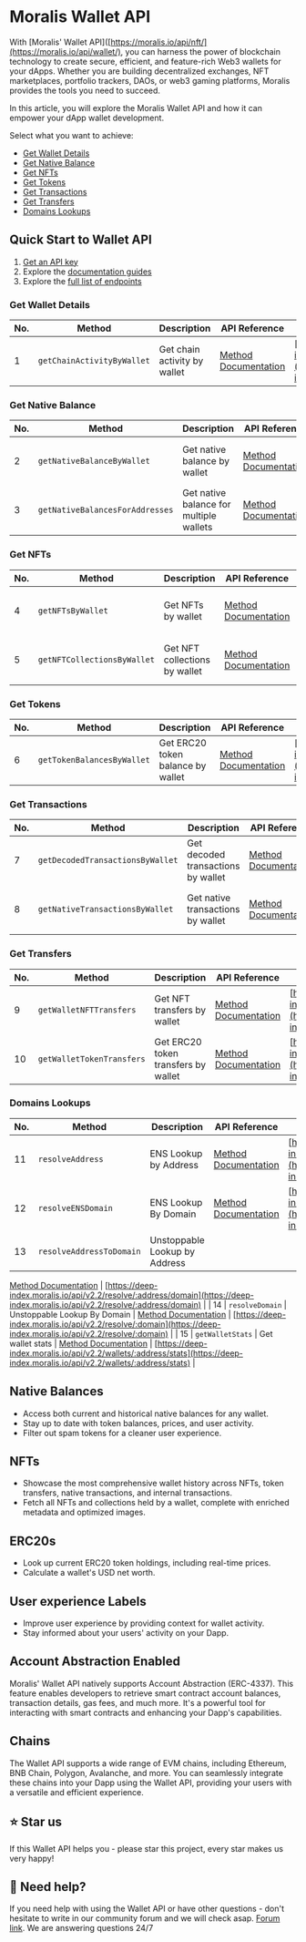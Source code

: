 # Moralis Wallet API

With [Moralis' Wallet API]([https://moralis.io/api/nft/](https://moralis.io/api/wallet/), you can harness the power of blockchain technology to create secure, efficient, and feature-rich Web3 wallets for your dApps. Whether you are building decentralized exchanges, NFT marketplaces, portfolio trackers, DAOs, or web3 gaming platforms, Moralis provides the tools you need to succeed.

In this article, you will explore the Moralis Wallet API and how it can empower your dApp wallet development.

Select what you want to achieve:

* [Get Wallet Details](#get-wallet-details)
* [Get Native Balance](#get-native-balances)
* [Get NFTs](#get-nfts)
* [Get Tokens](#get-tokens)
* [Get Transactions](#get-transactions)
* [Get Transfers](#get-transfers)
* [Domains Lookups](#domain-lookups)

## Quick Start to Wallet API

1. [Get an API key](https://docs.moralis.io/web3-data-api/evm/get-your-api-key)
2. Explore the [documentation guides](https://docs.moralis.io/web3-data-api/evm/wallet-api/)
3. Explore the [full list of endpoints](https://docs.moralis.io/web3-data-api/evm/reference)

### Get Wallet Details

| No. | Method                           | Description                           | API Reference                                                                                                                   | URL                                                                                                                             |
|-----|----------------------------------|---------------------------------------|---------------------------------------------------------------------------------------------------------------------------------|---------------------------------------------------------------------------------------------------------------------------------|
| 1   | `getChainActivityByWallet`       | Get chain activity by wallet          | [Method Documentation](https://docs.moralis.io/web3-data-api/evm/reference/wallet-api/get-chain-activity-by-wallet)                                 | [https://deep-index.moralis.io/api/v2.2/wallets/:address/chains](https://deep-index.moralis.io/api/v2.2/wallets/:address/chains)                                                                       |

### Get Native Balance

| No. | Method                           | Description                           | API Reference                                                                                                                   | URL                                                                                                                             |
|-----|----------------------------------|---------------------------------------|---------------------------------------------------------------------------------------------------------------------------------|---------------------------------------------------------------------------------------------------------------------------------|
| 2   | `getNativeBalanceByWallet`       | Get native balance by wallet          | [Method Documentation](https://docs.moralis.io/web3-data-api/evm/reference/get-native-balance)                                                       | [https://deep-index.moralis.io/api/v2.2/:address/balance](https://deep-index.moralis.io/api/v2.2/:address/balance)                                                                       |
| 3   | `getNativeBalancesForAddresses`  | Get native balance for multiple wallets | [Method Documentation](https://docs.moralis.io/web3-data-api/evm/reference/get-native-balances-for-addresses)                                     | [https://deep-index.moralis.io/api/v2.2/wallets/balances](https://deep-index.moralis.io/api/v2.2/wallets/balances)                                                                  |

### Get NFTs

| No. | Method                           | Description                           | API Reference                                                                                                                   | URL                                                                                                                             |
|-----|----------------------------------|---------------------------------------|---------------------------------------------------------------------------------------------------------------------------------|---------------------------------------------------------------------------------------------------------------------------------|
| 4   | `getNFTsByWallet`                | Get NFTs by wallet                    | [Method Documentation](https://docs.moralis.io/web3-data-api/evm/reference/wallet-api/get-nfts-by-wallet)                                           | [https://deep-index.moralis.io/api/v2.2/:address/nft](https://deep-index.moralis.io/api/v2.2/:address/nft)                                                                                |
| 5   | `getNFTCollectionsByWallet`      | Get NFT collections by wallet         | [Method Documentation](https://docs.moralis.io/web3-data-api/evm/reference/wallet-api/get-nft-collections-by-wallet)                                 | [https://deep-index.moralis.io/api/v2.2/:address/nft/collections](https://deep-index.moralis.io/api/v2.2/:address/nft/collections)                                                                      |

### Get Tokens

| No. | Method                           | Description                           | API Reference                                                                                                                   | URL                                                                                                                             |
|-----|----------------------------------|---------------------------------------|---------------------------------------------------------------------------------------------------------------------------------|---------------------------------------------------------------------------------------------------------------------------------|
| 6   | `getTokenBalancesByWallet`       | Get ERC20 token balance by wallet     | [Method Documentation](https://docs.moralis.io/web3-data-api/evm/reference/wallet-api/get-token-balances-by-wallet)                                   | [https://deep-index.moralis.io/api/v2.2/:address/erc20](https://deep-index.moralis.io/api/v2.2/:address/erc20)                                                                      |

### Get Transactions

| No. | Method                           | Description                           | API Reference                                                                                                                   | URL                                                                                                                             |
|-----|----------------------------------|---------------------------------------|---------------------------------------------------------------------------------------------------------------------------------|---------------------------------------------------------------------------------------------------------------------------------|
| 7   | `getDecodedTransactionsByWallet` | Get decoded transactions by wallet    | [Method Documentation](https://docs.moralis.io/web3-data-api/evm/reference/wallet-api/get-decoded-transactions-by-wallet)                             | [https://deep-index.moralis.io/api/v2.2/:address/verbose](https://deep-index.moralis.io/api/v2.2/:address/verbose)                                                                |
| 8   | `getNativeTransactionsByWallet`   | Get native transactions by wallet      | [Method Documentation](https://docs.moralis.io/web3-data-api/evm/reference/wallet-api/get-transactions-by-wallet)                                     | [https://deep-index.moralis.io/api/v2.2/:address](https://deep-index.moralis.io/api/v2.2/:address)                                                                 |

### Get Transfers

| No. | Method                           | Description                           | API Reference                                                                                                                   | URL                                                                                                                             |
|-----|----------------------------------|---------------------------------------|---------------------------------------------------------------------------------------------------------------------------------|---------------------------------------------------------------------------------------------------------------------------------|
| 9   | `getWalletNFTTransfers`          | Get NFT transfers by wallet           | [Method Documentation](https://docs.moralis.io/web3-data-api/evm/reference/wallet-api/get-wallet-nft-transfers)                                  | [https://deep-index.moralis.io/api/v2.2/:address/nft/transfers](https://deep-index.moralis.io/api/v2.2/:address/nft/transfers)                                                                         |
| 10  | `getWalletTokenTransfers`         | Get ERC20 token transfers by wallet   | [Method Documentation](https://docs.moralis.io/web3-data-api/evm/reference/wallet-api/get-wallet-token-transfers)                                | [https://deep-index.moralis.io/api/v2.2/:address/erc20/transfers](https://deep-index.moralis.io/api/v2.2/:address/erc20/transfers)                                                                        |

### Domains Lookups

| No. | Method                           | Description                           | API Reference                                                                                                                   | URL                                                                                                                             |
|-----|----------------------------------|---------------------------------------|---------------------------------------------------------------------------------------------------------------------------------|---------------------------------------------------------------------------------------------------------------------------------|
| 11  | `resolveAddress`                 | ENS Lookup by Address                  | [Method Documentation](https://docs.moralis.io/web3-data-api/evm/reference/wallet-api/resolve-address)                                                | [https://deep-index.moralis.io/api/v2.2/resolve/:address/reverse](https://deep-index.moralis.io/api/v2.2/resolve/:address/reverse)                                                                                |
| 12  | `resolveENSDomain`               | ENS Lookup By Domain                  | [Method Documentation](https://docs.moralis.io/web3-data-api/evm/reference/wallet-api/resolve-ens-domain)                                          | [https://deep-index.moralis.io/api/v2.2/resolve/ens/:domain](https://deep-index.moralis.io/api/v2.2/resolve/ens/:domain)                                                                            |
| 13  | `resolveAddressToDomain`         | Unstoppable Lookup by Address          |

 [Method Documentation](https://docs.moralis.io/web3-data-api/evm/reference/wallet-api/resolve-address-to-domain)                                  | [https://deep-index.moralis.io/api/v2.2/resolve/:address/domain](https://deep-index.moralis.io/api/v2.2/resolve/:address/domain)                                                                    |
| 14  | `resolveDomain`                  | Unstoppable Lookup By Domain           | [Method Documentation](https://docs.moralis.io/web3-data-api/evm/reference/wallet-api/resolve-domain)                                           | [https://deep-index.moralis.io/api/v2.2/resolve/:domain](https://deep-index.moralis.io/api/v2.2/resolve/:domain)                                                                                |
| 15  | `getWalletStats`                 | Get wallet stats                       | [Method Documentation](https://docs.moralis.io/web3-data-api/evm/reference/wallet-api/get-wallet-stats)                                           | [https://deep-index.moralis.io/api/v2.2/wallets/:address/stats](https://deep-index.moralis.io/api/v2.2/wallets/:address/stats) |


## Native Balances

- Access both current and historical native balances for any wallet.
- Stay up to date with token balances, prices, and user activity.
- Filter out spam tokens for a cleaner user experience.

## NFTs

- Showcase the most comprehensive wallet history across NFTs, token transfers, native transactions, and internal transactions.
- Fetch all NFTs and collections held by a wallet, complete with enriched metadata and optimized images.

## ERC20s

- Look up current ERC20 token holdings, including real-time prices.
- Calculate a wallet's USD net worth.

## User experience Labels

- Improve user experience by providing context for wallet activity.
- Stay informed about your users' activity on your Dapp.

## Account Abstraction Enabled

Moralis' Wallet API natively supports Account Abstraction (ERC-4337). This feature enables developers to retrieve smart contract account balances, transaction details, gas fees, and much more. It's a powerful tool for interacting with smart contracts and enhancing your Dapp's capabilities.

## Chains

The Wallet API supports a wide range of EVM chains, including Ethereum, BNB Chain, Polygon, Avalanche, and more. You can seamlessly integrate these chains into your Dapp using the Wallet API, providing your users with a versatile and efficient experience.

## ⭐️ Star us

If this Wallet API helps you - please star this project, every star makes us very happy!

## 🤝 Need help?

If you need help with using the Wallet API or have other questions - don't hesitate to write in our community forum and we will check asap. [Forum link](https://forum.moralis.io/). We are answering questions 24/7
